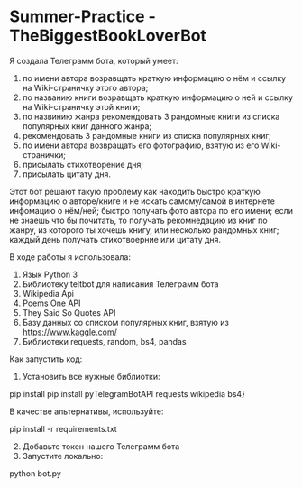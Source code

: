 # Summer-Practice - TheBiggestBookLoverBot

Я создала Телеграмм бота, который умеет:
1. по имени автора возравщать краткую информацию о нём и ссылку на Wiki-страничку этого автора;
2. по названию книги возравщать краткую информацию о ней и ссылку на Wiki-страничку этой книги;
3. по назвинию жанра рекомендовать 3 рандомные книги из списка популярных книг данного жанра;
4. рекомендовать 3 рандомные книги из списка популярных книг;
5. по имени автора возвращать его фотографию, взятую из его Wiki-странички;
6. присылать стихотворение дня;
7. присылать цитату дня.

Этот бот решают такую проблему как находить быстро краткую информацию о авторе/книге и не искать самому/самой в интернете инфомацию о нём/ней; быстро получать фото автора по его имени; если не знаешь что бы почитать, то получать рекомнедацию из книг по жанру, из которого ты хочешь книгу, или несколько рандомных книг; каждый день получать стихотвоерние или цитату дня.

В ходе работы я использовала:
1. Язык Python 3
2. Библиотеку teltbot для написания Телеграмм бота
3. Wikipedia Api
4. Poems One API
5. They Said So Quotes API
6. Базу данных со списком популярных книг, взятую из https://www.kaggle.com/
7. Библиотеки requests, random, bs4, pandas

Как запустить код:
1. Установить все нужные библиотки:

  pip install pip install pyTelegramBotAPI requests wikipedia bs4}

В качестве альтернативы, используйте:

  pip install -r requirements.txt

2. Добавьте токен нашего Телеграмм бота
3. Запустите локально:

  python bot.py


